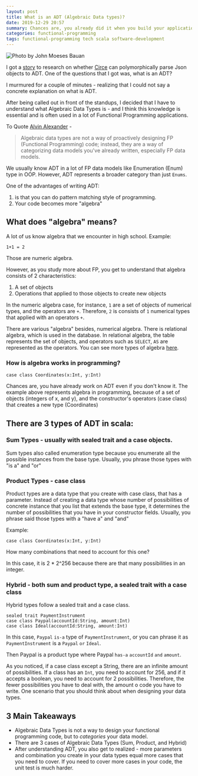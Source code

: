 ```yaml
---
layout: post
title: What is an ADT (Algebraic Data types)?
date: 2019-12-29 20:57
summary: Chances are, you already did it when you build your application even you didn't know what it is
categories: functional-programming
tags: functional-programming tech scala software-development
---
```


![Photo by John Moeses Bauan](https://images.unsplash.com/photo-1528082992860-d520150d6f6c?ixlib=rb-1.2.1&ixid=eyJhcHBfaWQiOjEyMDd9&auto=format&fit=crop&w=2468&q=80)


I got a <a href="http://www.agilemodeling.com/artifacts/userStory.htm" target="_blank"> story</a> to research on whether <a href="https://circe.github.io/circe/codecs/semiauto-derivation.html" target="_blank">Circe</a> can polymorphically parse Json objects to ADT. One of the questions that I got was, what is an ADT? 

I murmured for a couple of minutes - realizing that I could not say a concrete explanation on what is ADT. 

After being called out in front of the standups, I decided that I have to understand what Algebraic Data Types is - and I think this knowledge is essential and is often used in a lot of Functional Programming applications.

To Quote <a href="http://alvinalexander.com/" target="_blank">Alvin Alexander</a> - 

> Algebraic data types are not a way of proactively designing FP (Functional Programming) code; instead, they are a way of categorizing data models you've already written, especially FP data models. 

We usually know ADT in a lot of FP data models like Enumeration (Enum) type in OOP. However, ADT represents a broader category than just `Enums`.

One of the advantages of writing ADT:
1.  is that you can do pattern matching style of programming.
2. Your code becomes more "algebra"


## What does "algebra" means?
A lot of us know algebra that we encounter in high school.
Example: 
```
1+1 = 2
```

Those are numeric algebra.

However, as you study more about FP, you get to understand that algebra consists of 2 characteristics:
1. A set of objects
2. Operations that applied to those objects to create new objects

In the numeric algebra case, for instance, `1` are a set of objects of numerical types, and the operators are `+`. Therefore, `2` is consists of `1` numerical types that applied with an operators `+`.

There are various "algebra" besides, numerical algebra. There is relational algebra, which is used in the database.  In relational algebra, the table represents the set of objects, and operators such as `SELECT`, `AS` are represented as the operators. You can see more types of algebra <a href="https://en.wikipedia.org/wiki/Algebra" target="_blank">here</a>.

### How is algebra works in programming?
```
case class Coordinates(x:Int, y:Int)
```
Chances are, you have already work on ADT even if you don't know it. The example above represents algebra in programming, because of a set of objects (integers of x, and y), and the constructor's operators (case class) that creates a new type (Coordinates)


## There are 3 types of ADT in scala:
### Sum Types - usually with sealed trait and a case objects.
Sum types also called enumeration type because you enumerate all the possible instances from the base type.
Usually, you phrase those types with "is a" and "or"

### Product Types - case class
Product types are a data type that you create with case class, that has a parameter. Instead of creating a data type whose number of possibilities of concrete instance that you list that extends the base type, it determines the number of possibilities that you have in your constructor fields. 
Usually, you phrase said those types with a "have a" and "and"

Example:

```
case class Coordinates(x:Int, y:Int)

```
How many combinations that need to account for this one?

In this case, it is 2 * 2^256 because there are that many possibilities in an integer.

### Hybrid - both sum and product type, a sealed trait with a case class
Hybrid types follow a sealed trait and a case class.
```
sealed trait PaymentInstrument
case class Paypal(accountId:String, amount:Int)
case class Ideal(accountId:String, amount:Int)
```
In this case, `Paypal` `is-a` type of `PaymentInstrument`, or you can phrase it as `PaymentInstrument` is a `Paypal` `or` `Ideal`.

Then Paypal is a product type where Paypal `has-a` `accountId` `and` `amount`.


As you noticed, if a case class except a String, there are an infinite amount of possibilities. If a class has an `Int`, you need to account for 256, and if it accepts a boolean, you need to account for 2 possibilities. Therefore, the fewer possibilities you have to deal with, the amount o code you have to write. One scenario that you should think about when designing your data types.

## 3 Main Takeaways
- Algebraic Data Types is not a way to design your functional programming code, but to _categories_ your data model.
- There are 3 cases of Algebraic Data Types (Sum, Product, and Hybrid)
- After understanding ADT, you also get to realized - more parameters and combination you create in your data types equal more cases that you need to cover. If you need to cover more cases in your code, the unit test is much harder.